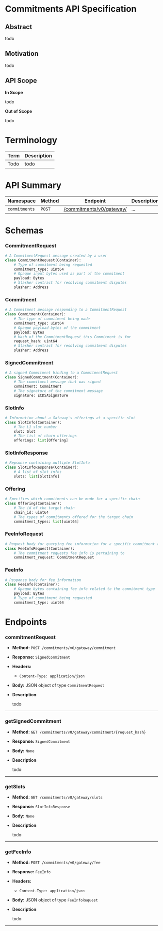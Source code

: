 # Commitments API Specification

## Abstract

todo

## Motivation

todo


## API Scope

**In Scope**

todo

**Out of Scope**

todo

# Terminology

| Term           | Description                                                                                                                                    |
|----------------|------------------------------------------------------------------------------------------------------------------------------------------------|
| Todo      | todo  |


# API Summary

| **Namespace** | **Method** | **Endpoint** | **Description** |
| --- | --- | --- | --- |
| `commitments`   | `POST` | [/commitments/v0/gateway/](./commitments-api.md#endpoint-commitmentsv0todo)        | ... |

# Schemas
### CommitmentRequest
```Python
# A CommitmentRequest message created by a user
class CommitmentRequest(Container):
    # Type of commitment being requested
    commitment_type: uint64
    # Opaque input bytes used as part of the commitment
    payload: Bytes
    # Slasher contract for resolving commitment disputes
    slasher: Address
```

### Commitment
```Python
# A Commitment message responding to a CommitmentRequest
class Commitment(Container):
    # The type of commitment being made
    commitment_type: uint64
    # Opaque payload bytes of the commitment
    payload: Bytes
    # Hash of the CommitmentRequest this Commitment is for
    request_hash: uint64
    # Slasher contract for resolving commitment disputes
    slasher: Address
```

### SignedCommitment
```Python
# A signed Commitment binding to a CommitmentRequest
class SignedCommitment(Container):
    # The commitment message that was signed
    commitment: Commitment
    # The signature of the commitment message
    signature: ECDSASignature
```

### SlotInfo
```Python
# Information about a Gateway's offerings at a specific slot
class SlotInfo(Container):
    # The L1 slot number 
    slot: Slot
    # The list of chain offerings
    offerings: list[Offering]
```

### SlotInfoResponse
```Python
# Repsonse containing multiple SlotInfo
class SlotInfoResponse(Container):
    # A list of slot infos
    slots: list[SlotInfo]
```

### Offering
```Python
# Specifies which commitments can be made for a specific chain
class Offering(Container):
    # The id of the target chain
    chain_id: uint64
    # The types of commitments offered for the target chain
    commitment_types: list[uint64]
```

### FeeInfoRequest
```Python
# Request body for querying fee information for a specific commitment request
class FeeInfoRequest(Container):
    # The commitment requests fee info is pertaining to
    commitment_request: CommitmentRequest
```

### FeeInfo
```Python
# Response body for fee information
class FeeInfo(Container):
    # Opaque bytes containing fee info related to the commitment type
    payload: Bytes
    # Type of commitment being requested
    commitment_type: uint64
```

# Endpoints

### **commitmentRequest**

- **Method:** `POST /commitments/v0/gateway/commitment`
- **Response:** `SignedCommitment`
- **Headers:**
    - `Content-Type: application/json`
- **Body:** JSON object of type `CommitmentRequest`

- **Description**

    todo

---

### **getSignedCommitment**

- **Method:** `GET /commitments/v0/gateway/commitment/{request_hash}`
- **Response:** `SignedCommitment`
- **Body:** `None`

- **Description**

    todo

---

### **getSlots**

- **Method:** `GET /commitments/v0/gateway/slots`
- **Response:** `SlotInfoResponse`
- **Body:** `None`

- **Description**

    todo

---

### **getFeeInfo**

- **Method:** `POST /commitments/v0/gateway/fee`
- **Response:** `FeeInfo`
- **Headers:**
    - `Content-Type: application/json`
- **Body:** JSON object of type `FeeInfoRequest`

- **Description**

    todo

---